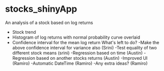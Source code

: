 # stocks_shinyApp
An analysis of a stock based on log returns
  - Stock trend
  - Histogram of log returns with normal probability curve overlaid
  - Confidence interval for the mean log return
What's left to do?
  -Make the above confidence interval for variance also (Srini)
  -Test equality of two different stock means (srini)
  -Regression based on time (Austin)
  -Regression based on another stocks returns (Austin)
  -Improved UI (Ramiro)
  -Automatic DateTime (Ramiro)
  -Any extra ideas? (Ramiro)
